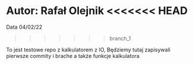 Autor: Rafał Olejnik
<<<<<<< HEAD
=======
Data 04/02/22
>>>>>>> branch_1

To jest testowe repo z kalkulatorem z IO, 
Będziemy tutaj zapisywali pierwsze commity i brache a także funkcje kalkulatora
